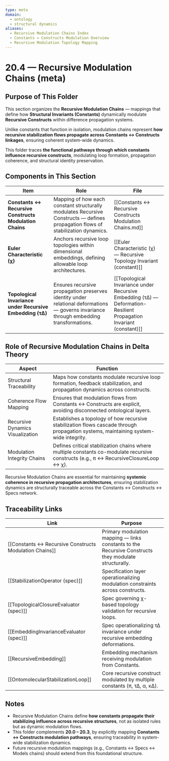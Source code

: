 ```yaml
---
type: meta
domain:
  - ontology
  - structural dynamics
aliases:
  - Recursive Modulation Chains Index
  - Constants ↔ Constructs Modulation Overview
  - Recursive Modulation Topology Mapping
---
```


# 20.4 — Recursive Modulation Chains (meta)

## Purpose of This Folder

This section organizes the **Recursive Modulation Chains** — mappings that define how **Structural Invariants (Constants)** dynamically modulate **Recursive Constructs** within difference propagation systems.

Unlike constants that function in isolation, modulation chains represent **how recursive stabilization flows propagate across Constants ↔ Constructs linkages**, ensuring coherent system-wide dynamics.

This folder traces **the functional pathways through which constants influence recursive constructs**, modulating loop formation, propagation coherence, and structural identity preservation.

## Components in This Section

|Item|Role|File|
|---|---|---|
|**Constants ↔ Recursive Constructs Modulation Chains**|Mapping of how each constant structurally modulates Recursive Constructs — defines propagation flows of stabilization dynamics.|[[Constants ↔ Recursive Constructs Modulation Chains.md]]|
|**Euler Characteristic (χ)**|Anchors recursive loop topologies within dimensional embeddings, defining allowable loop architectures.|[[Euler Characteristic (χ) — Recursive Topology Invariant (constant)]]|
|**Topological Invariance under Recursive Embedding (τ∆)**|Ensures recursive propagation preserves identity under relational deformations — governs invariance through embedding transformations.|[[Topological Invariance under Recursive Embedding (τ∆) — Deformation-Resilient Propagation Invariant (constant)]]|

## Role of Recursive Modulation Chains in Delta Theory

|Aspect|Function|
|---|---|
|Structural Traceability|Maps how constants modulate recursive loop formation, feedback stabilization, and propagation dynamics across constructs.|
|Coherence Flow Mapping|Ensures that modulation flows from Constants ↔ Constructs are explicit, avoiding disconnected ontological layers.|
|Recursive Dynamics Visualization|Establishes a topology of how recursive stabilization flows cascade through propagation systems, maintaining system-wide integrity.|
|Modulation Integrity Chains|Defines critical stabilization chains where multiple constants co-modulate recursive constructs (e.g., π ↔ RecursiveClosureLoop ↔ χ).|

Recursive Modulation Chains are essential for maintaining **systemic coherence in recursive propagation architectures**, ensuring stabilization dynamics are structurally traceable across the Constants ↔ Constructs ↔ Specs network.

## Traceability Links

|Link|Purpose|
|---|---|
|[[Constants ↔ Recursive Constructs Modulation Chains]]|Primary modulation mapping — links constants to the Recursive Constructs they modulate structurally.|
|[[StabilizationOperator (spec)]]|Specification layer operationalizing modulation constraints across constructs.|
|[[TopologicalClosureEvaluator (spec)]]|Spec governing χ-based topology validation for recursive loops.|
|[[EmbeddingInvarianceEvaluator (spec)]]|Spec operationalizing τ∆ invariance under recursive embedding deformations.|
|[[RecursiveEmbedding]]|Embedding mechanism receiving modulation from Constants.|
|[[OntomolecularStabilizationLoop]]|Core recursive construct modulated by multiple constants (π, τ∆, α, κ∆).|

## Notes
- Recursive Modulation Chains define **how constants propagate their stabilizing influence across recursive structures**, not as isolated rules but as dynamic modulation flows.
- This folder complements **20.0 – 20.3**, by explicitly mapping **Constants ↔ Constructs modulation pathways**, ensuring traceability in system-wide stabilization dynamics.
- Future recursive modulation mappings (e.g., Constants ↔ Specs ↔ Models chains) should extend from this foundational structure.

